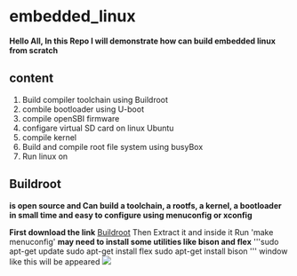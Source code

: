 # embedded_linux
**Hello All, In this Repo I will demonstrate how can build embedded linux from scratch**
## content 
1. Build compiler toolchain using Buildroot
2. combile bootloader using U-boot
3. compile openSBI firmware
4. configare virtual SD card on linux Ubuntu 
5. compile kernel 
6. Build and compile root file system using busyBox
7. Run linux on 

## Buildroot
**is open source and Can build a toolchain, a rootfs, a kernel, a bootloader in small time
and easy to configure using menuconfig or xconfig**

**First download the link** [Buildroot](https://buildroot.org/)
Then Extract it and inside it Run 'make menuconfig' 
**may need to install some utilities like bison and flex**
'''sudo apt-get update
sudo apt-get install flex
sudo apt-get install bison '''
window like this will be appeared 
![](https://github.com/bassamkhamis/embedded_linux/edit/main/Buildroot.png)
